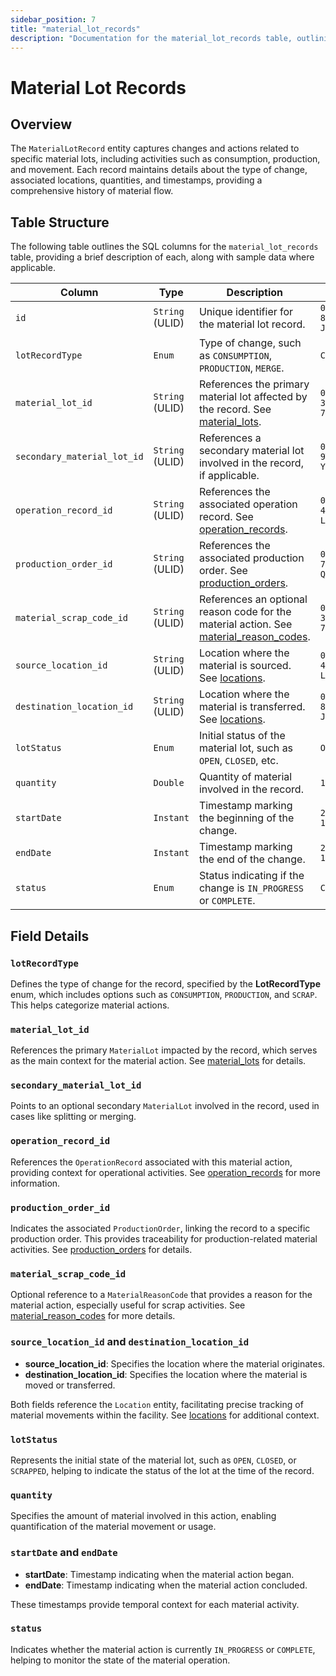 ```yaml
---
sidebar_position: 7
title: "material_lot_records"
description: "Documentation for the material_lot_records table, outlining its columns and structure."
---
```


# Material Lot Records

## Overview

The `MaterialLotRecord` entity captures changes and actions related to specific material lots, including activities such
as consumption, production, and movement. Each record maintains details about the type of change, associated locations,
quantities, and timestamps, providing a comprehensive history of material flow.

## Table Structure

The following table outlines the SQL columns for the `material_lot_records` table, providing a brief description of
each, along with sample data where applicable.

| Column                      | Type            | Description                                                                                                          | Example                        |
|-----------------------------|-----------------|----------------------------------------------------------------------------------------------------------------------|--------------------------------|
| `id`                        | `String` (ULID) | Unique identifier for the material lot record.                                                                       | `01JAP8RJBN-8ZTPXSGY-J9GSDPE1` |
| `lotRecordType`             | `Enum`          | Type of change, such as `CONSUMPTION`, `PRODUCTION`, `MERGE`.                                                        | `CONSUMPTION`                  |
| `material_lot_id`           | `String` (ULID) | References the primary material lot affected by the record. See [material_lots](material_lots.md).                   | `01JAP8R5RT-3FPXQABY-7KQZT6VF` |
| `secondary_material_lot_id` | `String` (ULID) | References a secondary material lot involved in the record, if applicable.                                           | `01JAP8RJBN-9WTGQRQW-Y3XCRTXF` |
| `operation_record_id`       | `String` (ULID) | References the associated operation record. See [operation_records](../operations-model/operation_records.md).       | `01JAP8RJBN-4VYZUKE1-LY2QHV8X` |
| `production_order_id`       | `String` (ULID) | References the associated production order. See [production_orders](../production-order-model/production_orders.md). | `01JAP8RJBN-7KQZT6VF-Q5VUZYPW` |
| `material_scrap_code_id`    | `String` (ULID) | References an optional reason code for the material action. See [material_reason_codes](material_reason_codes.md).   | `01JAP8R5RT-3FPXQABY-7KQZT6VF` |
| `source_location_id`        | `String` (ULID) | Location where the material is sourced. See [locations](../location-model/locations.md).                             | `01JAP8RJBN-4VYZUKE1-LY2QHV8X` |
| `destination_location_id`   | `String` (ULID) | Location where the material is transferred. See [locations](../location-model/locations.md).                         | `01JAP8RJBN-8ZTPXSGY-J9GSDPE1` |
| `lotStatus`                 | `Enum`          | Initial status of the material lot, such as `OPEN`, `CLOSED`, etc.                                                   | `OPEN`                         |
| `quantity`                  | `Double`        | Quantity of material involved in the record.                                                                         | `100.5`                        |
| `startDate`                 | `Instant`       | Timestamp marking the beginning of the change.                                                                       | `2024-05-10T08:00:00Z`         |
| `endDate`                   | `Instant`       | Timestamp marking the end of the change.                                                                             | `2024-05-10T10:00:00Z`         |
| `status`                    | `Enum`          | Status indicating if the change is `IN_PROGRESS` or `COMPLETE`.                                                      | `COMPLETE`                     |

## Field Details

### `lotRecordType`

Defines the type of change for the record, specified by the **LotRecordType** enum, which includes options such as
`CONSUMPTION`, `PRODUCTION`, and `SCRAP`. This helps categorize material actions.

### `material_lot_id`

References the primary `MaterialLot` impacted by the record, which serves as the main context for the material action.
See [material_lots](material_lots.md) for details.

### `secondary_material_lot_id`

Points to an optional secondary `MaterialLot` involved in the record, used in cases like splitting or merging.

### `operation_record_id`

References the `OperationRecord` associated with this material action, providing context for operational activities.
See [operation_records](../operations-model/operation_records.md) for more information.

### `production_order_id`

Indicates the associated `ProductionOrder`, linking the record to a specific production order. This provides
traceability for production-related material activities.
See [production_orders](../production-order-model/production_orders.md) for details.

### `material_scrap_code_id`

Optional reference to a `MaterialReasonCode` that provides a reason for the material action, especially useful for scrap
activities.
See [material_reason_codes](material_reason_codes.md) for more details.

### `source_location_id` and `destination_location_id`

- **source_location_id**: Specifies the location where the material originates.
- **destination_location_id**: Specifies the location where the material is moved or transferred.

Both fields reference the `Location` entity, facilitating precise tracking of material movements within the facility.
See [locations](../location-model/locations.md) for additional context.

### `lotStatus`

Represents the initial state of the material lot, such as `OPEN`, `CLOSED`, or `SCRAPPED`, helping to indicate the
status of the lot at the time of the record.

### `quantity`

Specifies the amount of material involved in this action, enabling quantification of the material movement or usage.

### `startDate` and `endDate`

- **startDate**: Timestamp indicating when the material action began.
- **endDate**: Timestamp indicating when the material action concluded.

These timestamps provide temporal context for each material activity.

### `status`

Indicates whether the material action is currently `IN_PROGRESS` or `COMPLETE`, helping to monitor the state of the
material operation.